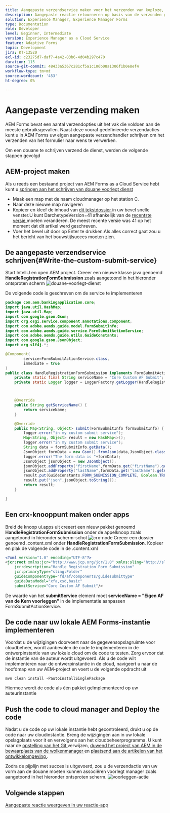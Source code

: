 ```yaml
---
title: Aangepaste verzendservice maken voor het verzenden van koploze, adaptieve formulieren
description: Aangepaste reactie retourneren op basis van de verzonden gegevens
solution: Experience Manager, Experience Manager Forms
type: Documentation
role: Developer
level: Beginner, Intermediate
version: Experience Manager as a Cloud Service
feature: Adaptive Forms
topic: Development
jira: KT-13520
exl-id: c23275d7-daf7-4a42-83b6-4d04b297c470
duration: 115
source-git-commit: 48433a5367c281cf5a1c106b08a1306f1b0e8ef4
workflow-type: tm+mt
source-wordcount: '453'
ht-degree: 0%

---
```


# Aangepaste verzending maken

AEM Forms bevat een aantal verzendopties uit het vak die voldoen aan de meeste gebruiksgevallen. Naast deze vooraf gedefinieerde verzendacties kunt u in AEM Forms uw eigen aangepaste verzendhandler schrijven om het verzenden van het formulier naar wens te verwerken.

Om een douane te schrijven verzend de dienst, werden de volgende stappen gevolgd

## AEM-project maken

Als u reeds een bestaand project van AEM Forms as a Cloud Service hebt kunt u [ springen aan het schrijven van douane voorlegt dienst ](#Write-the-custom-submit-service)

* Maak een map met de naam cloudmanager op het station C.
* Naar deze nieuwe map navigeren
* Kopieer en kleef de inhoud van [ dit tekstdossier ](./assets/creating-maven-project.txt) in uw bevel snelle venster.U kunt DarchetypeVersion=41 afhankelijk van de [ recentste versie ](https://github.com/adobe/aem-project-archetype/releases) moeten veranderen. De meest recente versie was 41 op het moment dat dit artikel werd geschreven.
* Voer het bevel uit door op Enter te drukken.Als alles correct gaat zou u het bericht van het bouwstijlsucces moeten zien.

## De aangepaste verzendservice schrijven{#Write-the-custom-submit-service}

Start IntelliJ en open AEM project. Creeer een nieuwe klasse java genoemd **HandleRegistrationFormSubmission** zoals aangetoond in het hieronder ontsproten scherm
![ douane-voorlegt-dienst ](./assets/custom-submit-service.png)

De volgende code is geschreven om de service te implementeren

```java
package com.aem.bankingapplication.core;
import java.util.HashMap;
import java.util.Map;
import com.google.gson.Gson;
import org.osgi.service.component.annotations.Component;
import com.adobe.aemds.guide.model.FormSubmitInfo;
import com.adobe.aemds.guide.service.FormSubmitActionService;
import com.adobe.aemds.guide.utils.GuideConstants;
import com.google.gson.JsonObject;
import org.slf4j.*;

@Component(
        service=FormSubmitActionService.class,
        immediate = true
)
public class HandleRegistrationFormSubmission implements FormSubmitActionService {
    private static final String serviceName = "Core Custom AF Submit";
    private static Logger logger = LoggerFactory.getLogger(HandleRegistrationFormSubmission.class);



    @Override
    public String getServiceName() {
        return serviceName;
    }

    @Override
    public Map<String, Object> submit(FormSubmitInfo formSubmitInfo) {
        logger.error("in my custom submit service");
        Map<String, Object> result = new HashMap<>();
        logger.error("in my custom submit service");
        String data = formSubmitInfo.getData();
        JsonObject formData = new Gson().fromJson(data,JsonObject.class);
        logger.error("The form data is "+formData);
        JsonObject jsonObject = new JsonObject();
        jsonObject.addProperty("firstName",formData.get("firstName").getAsString());
        jsonObject.addProperty("lastName",formData.get("lastName").getAsString());
        result.put(GuideConstants.FORM_SUBMISSION_COMPLETE, Boolean.TRUE);
        result.put("json",jsonObject.toString());
        return result;
    }

}
```

## Een crx-knooppunt maken onder apps

Breid de knoop ui.apps uit creeert een nieuw pakket genoemd **HandleRegistrationFormSubmission** onder de appelknoop zoals aangetoond in hieronder scherm-schot
![ crx-node ](./assets/crx-node.png)
Creeer een dossier genoemd .content.xml onder **HandleRegistrationFormSubmission**. Kopieer en plak de volgende code in de .content.xml

```xml
<?xml version="1.0" encoding="UTF-8"?>
<jcr:root xmlns:jcr="http://www.jcp.org/jcr/1.0" xmlns:sling="http://sling.apache.org/jcr/sling/1.0"
    jcr:description="Handle Registration Form Submission"
    jcr:primaryType="sling:Folder"
    guideComponentType="fd/af/components/guidesubmittype"
    guideDataModel="xfa,xsd,basic"
    submitService="Core Custom AF Submit"/>
```

De waarde van het **submitService** element moet **serviceName = &quot;Eigen AF van de Kern voorleggen&quot;** in de implementatie aanpassen FormSubmitActionService.

## De code naar uw lokale AEM Forms-instantie implementeren

Voordat u de wijzigingen doorvoert naar de gegevensopslagruimte voor cloudbeheer, wordt aanbevolen de code te implementeren in de ontwerpinstantie van uw lokale cloud om de code te testen. Zorg ervoor dat de instantie van de auteur wordt uitgevoerd.
Als u de code wilt implementeren naar de ontwerpinstantie in de cloud, navigeert u naar de hoofdmap van uw AEM-project en voert u de volgende opdracht uit

```
mvn clean install -PautoInstallSinglePackage
```

Hiermee wordt de code als één pakket geïmplementeerd op uw auteurinstantie

## Push the code to cloud manager and Deploy the code

Nadat u de code op uw lokale instantie hebt gecontroleerd, drukt u op de code naar uw cloudinstantie.
Breng de wijzigingen aan in uw lokale opslagplaats voor it en vervolgens aan het cloudbeheerprogramma. U kunt naar de [ opstelling van het Git ](https://experienceleague.adobe.com/docs/experience-manager-learn/cloud-service/forms/developing-for-cloud-service/setup-git.html?lang=nl-NL) verwijzen, [ duwend het project van AEM in de bewaarplaats van de wolkenmanager ](https://experienceleague.adobe.com/docs/experience-manager-learn/cloud-service/forms/developing-for-cloud-service/push-project-to-cloud-manager-git.html?lang=nl-NL) en [ plaatsend aan de artikelen van het ontwikkelomgeving ](https://experienceleague.adobe.com/docs/experience-manager-learn/cloud-service/forms/developing-for-cloud-service/deploy-to-dev-environment.html?lang=nl-NL).

Zodra de pijplijn met succes is uitgevoerd, zou u de verzendactie van uw vorm aan de douane moeten kunnen associëren voorlegt manager zoals aangetoond in het hieronder ontsproten scherm.
![ voorleggen-actie ](./assets/configure-submit-action.png)

## Volgende stappen

[Aangepaste reactie weergeven in uw reactie-app](./handle-response-react-app.md)
